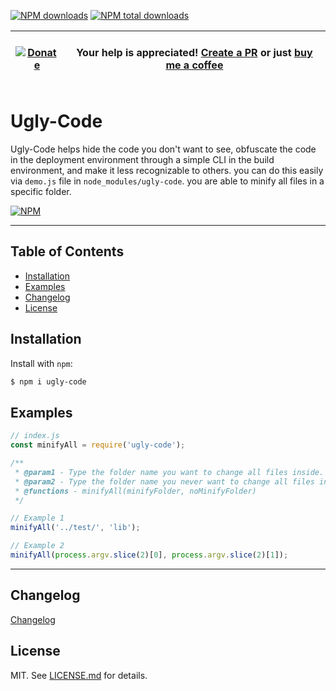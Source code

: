 [![NPM downloads][npm-downloads]][npm-url]
[![NPM total downloads][npm-total-downloads]][npm-url]

| &nbsp;<br>[![Donate][donate-badge]][donate-url] <br>&nbsp; | Your help is appreciated! [Create a PR][create-pr] or just [buy me a coffee][donate-url] |
| ---------------------------------------------------------- | ---------------------------------------------------------------------------------------- |

[npm-url]: https://www.npmjs.com/package/uglify-js-minify-css-allfiles
[npm-downloads]: https://img.shields.io/npm/dm/uglify-js-minify-css-allfiles.svg
[npm-total-downloads]: https://img.shields.io/npm/dt/uglify-js-minify-css-allfiles.svg?label=total+downloads
[donate-badge]: https://img.shields.io/badge/Buy%20me%20a%20coffee-Donate-red.svg
[donate-url]: https://github.com/sponsors/oinochoe
[create-pr]: https://github.com/oinochoe/ugly-code/pulls

# Ugly-Code

Ugly-Code helps hide the code you don't want to see, obfuscate the code in the deployment environment through a simple CLI in the build environment, and make it less recognizable to others. you can do this easily via `demo.js` file in `node_modules/ugly-code`. you are able to minify all files in a specific folder.

[![NPM](https://nodei.co/npm/uglify-js-minify-css-allfiles.png?downloads=true&stars=true)](https://www.npmjs.com/package/uglify-js-minify-css-allfiles)

---

## Table of Contents

-   [Installation](#installation)
-   [Examples](#examples)
-   [Changelog](#changelog)
-   [License](#license)
<!-- -   [API](#api)
    -   [`Methods`](#methods) -->

## Installation

Install with `npm`:

```bash
$ npm i ugly-code
```

## Examples

```js
// index.js
const minifyAll = require('ugly-code');

/**
 * @param1 - Type the folder name you want to change all files inside.
 * @param2 - Type the folder name you never want to change all files inside.
 * @functions - minifyAll(minifyFolder, noMinifyFolder)
 */

// Example 1
minifyAll('../test/', 'lib');

// Example 2
minifyAll(process.argv.slice(2)[0], process.argv.slice(2)[1]);
```

<!--
## API

### `Methods`

Create a new progress bar. It's necessary to wait for the [`ready` event](https://github.com/electron/electron/blob/master/docs/api/app.md#event-ready) to be emitted by [Electron's BrowserWindow](https://github.com/electron/electron/blob/master/docs/api/browser-window.md), since the progress bar is displayed within it. Optionally, you can pass the electron app as a second parameter (parameter `electronApp`) when creating the progress bar. Check the sample code on this page for detailed examples on how to set properties to `options`.

You can define most of the characteristics of the progress bar using the `options` parameter. Below is a list of properties that you can set for the `options` parameter.

| Option name  | Type                 | Default value      | Description                                                                                                                                                                                                            |
| ------------ | -------------------- | ------------------ | ---------------------------------------------------------------------------------------------------------------------------------------------------------------------------------------------------------------------- |
| debug        | <code>boolean</code> | <code>false</code> | Specifies whether debugging should be enabled. If set to `true`, the browser's DevTools panel will automatically open when the progress bar is created. This can be helpful when debugging and/or dealing with issues. |
| abortOnError | <code>boolean</code> | <code>false</code> | Specifies whether the progress bar should automatically abort and close if an error occurs internally.                                                                                                                 | -->

---

## Changelog

[Changelog](/CHANGELOG.md)

## License

MIT. See [LICENSE.md](https://github.com/oinochoe/ugly-code/blob/master/LICENSE) for details.

